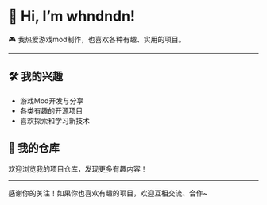 # 👋 Hi, I’m whndndn!

🎮 我热爱游戏mod制作，也喜欢各种有趣、实用的项目。

---

## 🛠️ 我的兴趣
- 游戏Mod开发与分享
- 各类有趣的开源项目
- 喜欢探索和学习新技术

## 🌟 我的仓库
欢迎浏览我的项目仓库，发现更多有趣内容！

---

<!-- 如果你今后想添加联系方式或社交账号，可以在这里补充 -->

感谢你的关注！如果你也喜欢有趣的项目，欢迎互相交流、合作~

